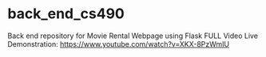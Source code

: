 # back_end_cs490
Back end repository for Movie Rental Webpage using Flask
FULL Video Live Demonstration: https://www.youtube.com/watch?v=XKX-8PzWmIU
